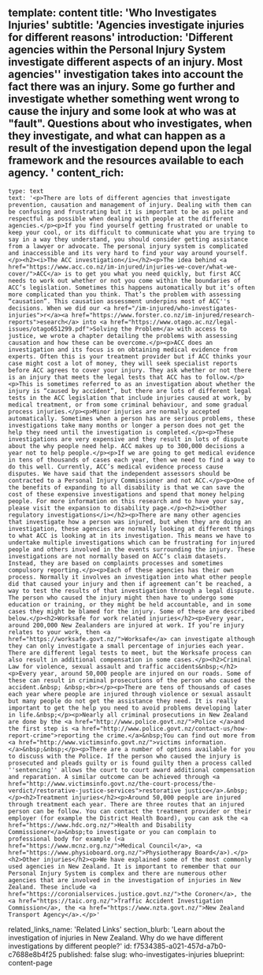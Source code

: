 template: content
title: 'Who Investigates Injuries'
subtitle: 'Agencies investigate injuries for different reasons'
introduction: 'Different agencies within the Personal Injury System investigate different aspects of an injury. Most agencies'' investigation takes into account the fact there was an injury. Some go further and investigate whether something went wrong to cause the injury and some look at who was at "fault". Questions about who investigates, when they investigate, and what can happen as a result of the investigation depend upon the legal framework and the resources available to each agency. '
content_rich:
  -
    type: text
    text: '<p>There are lots of different agencies that investigate prevention, causation and management of injury. Dealing with them can be confusing and frustrating but it is important to be as polite and respectful as possible when dealing with people at the different agencies.</p><p>If you find yourself getting frustrated or unable to keep your cool, or its difficult to communicate what you are trying to say in a way they understand, you should consider getting assistance from a lawyer or advocate. The personal injury system is complicated and inaccessible and its very hard to find your way around yourself.</p><h2><i>The ACC investigation</i></h2><p>The idea behind <a href="https://www.acc.co.nz/im-injured/injuries-we-cover/what-we-cover/">ACC</a> is to get you what you need quickly, but first ACC needs to work out whether or not you come within the boundaries of ACC’s legislation. Sometimes this happens automatically but it’s often more complicated than you think. That’s the problem with assessing “causation”. This causation assessment underpins most of ACC''s decisions. When we did our <a href="/im-injured/who-investigates-injuries">r</a><a href="https://www.forster.co.nz/im-injured/research-reports">esearch</a> into <a href="https://www.otago.ac.nz/legal-issues/otago651299.pdf">Solving the Problem</a> with access to justice, we wrote a chapter detailing the problems with assessing causation and how these can be overcome.</p><p>ACC does an investigation and its focus is on obtaining medical evidence from experts. Often this is your treatment provider but if ACC thinks your case might cost a lot of money, they will seek specialist reports before ACC agrees to cover your injury. They ask whether or not there is an injury that meets the legal tests that ACC has to follow.</p><p>This is sometimes referred to as an investigation about whether the injury is “caused by accident”, but there are lots of different legal tests in the ACC legislation that include injuries caused at work, by medical treatment, or from some criminal behaviour, and some gradual process injuries.</p><p>Minor injuries are normally accepted automatically. Sometimes when a person has are serious problems, these investigations take many months or longer a person does not get the help they need until the investigation is completed.</p><p>These investigations are very expensive and they result in lots of dispute about the why people need help. ACC makes up to 300,000 decisions a year not to help people.</p><p>If we are going to get medical evidence in tens of thousands of cases each year, then we need to find a way to do this well. Currently, ACC’s medical evidence process cause disputes. We have said that the independent assessors should be contracted to a Personal Injury Commissioner and not ACC.</p><p>One of the benefits of expanding to all disability is that we can save the cost of these expensive investigations and spend that money helping people. For more information on this research and to have your say, please visit the expansion to disability page.</p><h2><i>Other regulatory investigations</i></h2><p>There are many other agencies that investigate how a person was injured, but when they are doing an investigation, these agencies are normally looking at different things to what ACC is looking at in its investigation. This means we have to undertake multiple investigations which can be frustrating for injured people and others involved in the events surrounding the injury. These investigations are not normally based on ACC’s claim datasets. Instead, they are based on complaints processes and sometimes compulsory reporting.</p><p>Each of these agencies has their own process. Normally it involves an investigation into what other people did that caused your injury and then if agreement can’t be reached, a way to test the results of that investigation through a legal dispute. The person who caused the injury might then have to undergo some education or training, or they might be held accountable, and in some cases they might be blamed for the injury. Some of these are described below.</p><h2>Worksafe for work related injuries</h2><p>Every year, around 200,000 New Zealanders are injured at work. If you’re injury relates to your work, then <a href="https://worksafe.govt.nz/">Worksafe</a> can investigate although they can only investigate a small percentage of injuries each year. There are different legal tests to meet, but the Worksafe process can also result in additional compensation in some cases.</p><h2>Criminal Law for violence, sexual assault and traffic accidents&nbsp;</h2><p>Every year, around 50,000 people are injured on our roads. Some of these can result in criminal prosecutions of the person who caused the accident.&nbsp; &nbsp;<br></p><p>There are tens of thousands of cases each year where people are injured through violence or sexual assault but many people do not get the assistance they need. It is really important to get the help you need to avoid problems developing later in life.&nbsp;</p><p>Nearly all criminal prosecutions in New Zealand are done by the <a href="http://www.police.govt.nz/">Police </a>and the first step is <a href="http://www.police.govt.nz/contact-us/how-report-crime">reporting the crime.</a>&nbsp;You can find out more from <a href="http://www.victimsinfo.govt.nz/">victims information.</a>&nbsp;&nbsp;</p><p>There are a number of options available for you to discuss with the Police. If the person who caused the injury is prosecuted and pleads guilty or is found guilty then a process called ''sentencing'' allows the court to court award additional compensation and reparation. A similar outcome can be achieved through <a href="http://www.victimsinfo.govt.nz/the-court-process/the-verdict/restorative-justice-services">restorative justice</a>.&nbsp;</p><h2>Treatment injuries</h2><p>Around 50,000 people are injured through treatment each year. There are three routes that an injured person can be follow. You can contact the treatment provider or their employer (for example the District Health Board), you can ask the <a href="https://www.hdc.org.nz/">Health and Disability Commissioner</a>&nbsp;to investigate or you can complain to professional body for example (<a href="https://www.mcnz.org.nz/">Medical Council</a>, <a href="https://www.physioboard.org.nz/">Physiotherapy Board</a>).</p><h2>Other injuries</h2><p>We have explained some of the most commonly used agencies in New Zealand. It is important to remember that our Personal Injury System is complex and there are numerous other agencies that are involved in the investigation of injuries in New Zealand. These include <a href="https://coronialservices.justice.govt.nz/">the Coroner</a>, the <a href="https://taic.org.nz/">Traffic Accident Investigation Commission</a>, the <a href="https://www.nzta.govt.nz/">New Zealand Transport Agency</a>.</p>'
related_links_name: 'Related Links'
section_blurb: 'Learn about the investigation of injuries in New Zealand. Why do we have different investigations by different people?'
id: f7534385-a021-457d-a7b0-c7688e8b4f25
published: false
slug: who-investigates-injuries
blueprint: content-page

